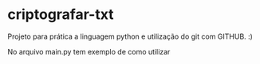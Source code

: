 # criptografar-txt
Projeto para prática a linguagem python e utilização do git com GITHUB. :)

No arquivo main.py tem exemplo de como utilizar
